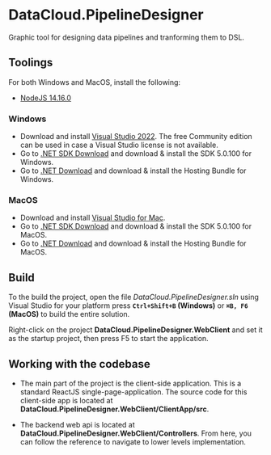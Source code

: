# DataCloud.PipelineDesigner

Graphic tool for designing data pipelines and tranforming them to DSL.


## Toolings

For both Windows and MacOS, install the following:
- [NodeJS 14.16.0](https://nodejs.org/de/blog/release/v14.16.0/)

### Windows
- Download and install [Visual Studio 2022](https://visualstudio.microsoft.com/vs/). The free Community edition can be used in case a Visual Studio license is not available.
- Go to [.NET SDK Download](https://dotnet.microsoft.com/en-us/download/dotnet/5.0) and download & install the SDK 5.0.100 for Windows.
- Go to [.NET Download](https://dotnet.microsoft.com/en-us/download/dotnet/5.0/runtime) and download & install the Hosting Bundle for Windows.


### MacOS
- Download and install [Visual Studio for Mac](https://visualstudio.microsoft.com/vs/mac/).
- Go to [.NET SDK Download](https://dotnet.microsoft.com/en-us/download/dotnet/5.0) and download & install the SDK 5.0.100 for MacOS.
- Go to [.NET Download](https://dotnet.microsoft.com/en-us/download/dotnet/5.0/runtime) and download & install the Hosting Bundle for MacOS.

## Build

To the build the project, open the file *DataCloud.PipelineDesigner.sln* using Visual Studio for your platform press **`Ctrl+Shift+B` (Windows)** or **`⌘B, F6` (MacOS)** to build the entire solution.

Right-click on the project **DataCloud.PipelineDesigner.WebClient** and set it as the startup project, then press F5 to start the application.

## Working with the codebase
- The main part of the project is the client-side application. This is a standard ReactJS single-page-application. The source code for this client-side app is located at **DataCloud.PipelineDesigner.WebClient/ClientApp/src**.

- The backend web api is located at **DataCloud.PipelineDesigner.WebClient/Controllers**. From here, you can follow the reference to navigate to lower levels implementation.
